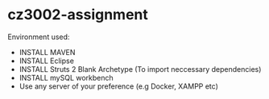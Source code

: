# cz3002-assignment
Environment used:
- INSTALL MAVEN
- INSTALL Eclipse
- INSTALL Struts 2 Blank Archetype (To import neccessary dependencies)
- INSTALL mySQL workbench
- Use any server of your preference (e.g Docker, XAMPP etc)
